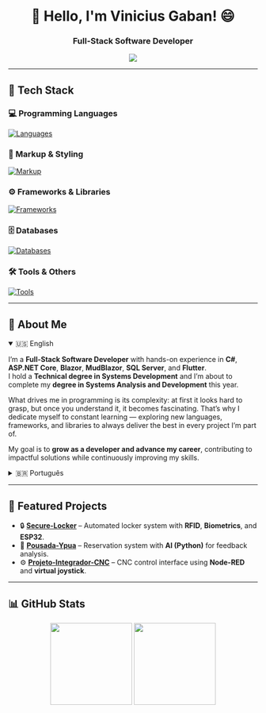 <h1 align="center">👋 Hello, I'm Vinicius Gaban! 😄</h1>
<h3 align="center">Full-Stack Software Developer</h3>

<p align="center">
  <a href="https://www.linkedin.com/in/vinicius-gaban/" target="_blank">
    <img src="https://skillicons.dev/icons?i=linkedin" />
  </a>
</p>

---

## 🚀 Tech Stack  

### 💻 Programming Languages  
[![Languages](https://skillicons.dev/icons?i=cs,java,dart,js,cpp)](https://skillicons.dev)

### 🎨 Markup & Styling  
[![Markup](https://skillicons.dev/icons?i=html,css,bootstrap)](https://skillicons.dev)

### ⚙️ Frameworks & Libraries  
[![Frameworks](https://skillicons.dev/icons?i=dotnet,flutter,react,blazor,spring)](https://skillicons.dev)

### 🗄️ Databases  
[![Databases](https://skillicons.dev/icons?i=mysql,sqlite,azure)](https://skillicons.dev)

### 🛠️ Tools & Others  
[![Tools](https://skillicons.dev/icons?i=visualstudio,vscode,docker,git,figma)](https://skillicons.dev)

---

## 📌 About Me  

<details open>
  <summary>🇺🇸 English</summary>

I’m a **Full-Stack Software Developer** with hands-on experience in **C#**, **ASP.NET Core**, **Blazor**, **MudBlazor**, **SQL Server**, and **Flutter**.  
I hold a **Technical degree in Systems Development** and I’m about to complete my **degree in Systems Analysis and Development** this year.  

What drives me in programming is its complexity: at first it looks hard to grasp, but once you understand it, it becomes fascinating. That’s why I dedicate myself to constant learning — exploring new languages, frameworks, and libraries to always deliver the best in every project I’m part of.  

My goal is to **grow as a developer and advance my career**, contributing to impactful solutions while continuously improving my skills.  

</details>

<details>
  <summary>🇧🇷 Português</summary>

Sou **Desenvolvedor de Sistemas Full-Stack**, com experiência prática em **C#**, **ASP.NET Core**, **Blazor**, **MudBlazor**, **SQL Server** e **Flutter**.  
Tenho formação em **Técnico de Desenvolvimento de Sistemas** e estou concluindo este ano a graduação em **Análise e Desenvolvimento de Sistemas**.  

O que me motiva na programação é justamente a sua complexidade: no início parece difícil, mas quando você entende, torna-se algo fascinante. Por isso, me dedico constantemente aos estudos — explorando novas linguagens, frameworks e bibliotecas para sempre entregar o melhor em cada projeto do qual faço parte.  

Meu objetivo é **crescer como desenvolvedor e na minha carreira**, contribuindo com soluções de impacto e evoluindo continuamente minhas habilidades.  

</details>

---

## 💼 Featured Projects  

- 🔒 [**Secure-Locker**](https://github.com/Gaban03/Secure-Locker) – Automated locker system with **RFID**, **Biometrics**, and **ESP32**.  
- 🏨 [**Pousada-Ypua**](https://github.com/SENAISP-Unid601-Projetos/PousadaYpua) – Reservation system with **AI (Python)** for feedback analysis.  
- ⚙️ [**Projeto-Integrador-CNC**](https://github.com/Gaban03/Projeto-Integrador-CNC) – CNC control interface using **Node-RED** and **virtual joystick**.  

---

## 📊 GitHub Stats  
<p align="center">
  <img src="https://github-readme-stats.vercel.app/api?username=Gaban03&show_icons=true&theme=dark" height="165" />
  <img src="https://github-readme-stats.vercel.app/api/top-langs/?username=Gaban03&layout=compact&theme=dark" height="165" />
</p>
